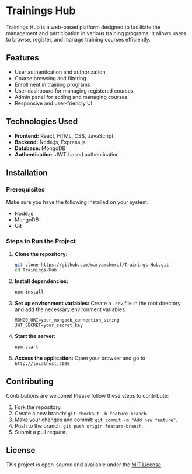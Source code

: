 # Trainings Hub

Trainings Hub is a web-based platform designed to facilitate the management and participation in various training programs. It allows users to browse, register, and manage training courses efficiently.

## Features
- User authentication and authorization
- Course browsing and filtering
- Enrollment in training programs
- User dashboard for managing registered courses
- Admin panel for adding and managing courses
- Responsive and user-friendly UI

## Technologies Used
- **Frontend:** React, HTML, CSS, JavaScript
- **Backend:** Node.js, Express.js
- **Database:** MongoDB
- **Authentication:** JWT-based authentication

## Installation

### Prerequisites
Make sure you have the following installed on your system:
- Node.js
- MongoDB
- Git

### Steps to Run the Project

1. **Clone the repository:**
   ```sh
   git clone https://github.com/maryamsherif/Trainings-Hub.git
   cd Trainings-Hub
   ```

2. **Install dependencies:**
   ```sh
   npm install
   ```

3. **Set up environment variables:**
   Create a `.env` file in the root directory and add the necessary environment variables:
   ```env
   MONGO_URI=your_mongodb_connection_string
   JWT_SECRET=your_secret_key
   ```

4. **Start the server:**
   ```sh
   npm start
   ```

5. **Access the application:**
   Open your browser and go to `http://localhost:3000`

## Contributing
Contributions are welcome! Please follow these steps to contribute:
1. Fork the repository.
2. Create a new branch: `git checkout -b feature-branch`.
3. Make your changes and commit: `git commit -m "Add new feature"`.
4. Push to the branch: `git push origin feature-branch`.
5. Submit a pull request.

## License
This project is open-source and available under the [MIT License](LICENSE).

